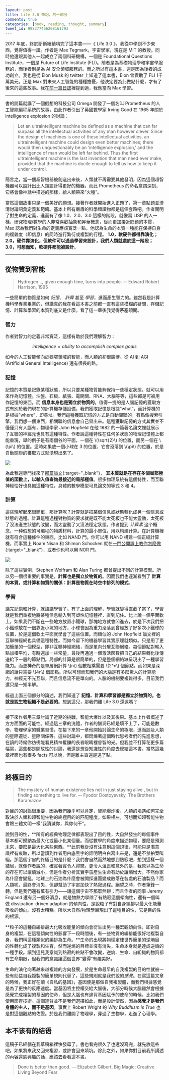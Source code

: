 ```yaml
---
layout: post
title: Life 3.0 筆記，的一部分
comments: true
categories: [book, reading, thought, summary]
tweet_id: 998377466208161793
---
```


2017 年底，終於斷斷續續啃完了這本書——《 Life 3.0 》。我從中學到不少東西，覺得值得一讀。作者是 Max Tegmark，宇宙學家，現在是 MIT 的教授。同時他還跟其他人一起成立了兩個科研機構，一個是 Foundational Questions Institute，一個是 Future of Life Institute (FLI)。前者是為基礎物理學和宇宙學服務的，而後者則是為 AI 安全領域服務的。而之所以有這本書，還是因為後者的成功創立。我也是從 Elon Musk 的 twitter 上知道了這本書，Elon 曾資助了 FLI 1千萬美元。正是 Max 對未來人工智能的種種擔憂，他決定要為此做點什麼，才有了後來的這些故事。我在[前一篇日誌](/blog/2018/01/01/2017-2018/)裡提到過，我應當向 Max 學習。

***

書的開篇就講了一個假想的科技公司 Omega 開發了一個名叫 Prometheus 的人工智能編程系統的故事，由此作者引出了英國數學家 Irving Good 在 1965 年關於 intelligence explosion 的討論：

> Let an ultraintelligent machine be defined as a machine that can far surpass all the intellectual activities of any man however clever. Since the design of machines is one of these intellectual activities, an ultraintelligent machine could design even better machines; there would then unquestionably be an ‘intelligence explosion,’ and the intelligence of man would be left far behind. Thus the first ultraintelligent machine is the last invention that man need ever make, provided that the machine is docile enough to tell us how to keep it under control.

簡言之，當一個超智機器被創造出來後，人類就不再需要其他發明，因為這個超智機器可以設計出比人類設計得更好的機器。而此 Prometheus 的命名意謂深刻，它將會像神話中描述的那樣，給人類帶來“火種”。

當然這個故事只是一個美好的願想。接著作者就開始進入正題了，第一章點題並澄清討論詞彙定義和範疇。基本上所有嚴肅的科學類讀物都是這個套路吧。作者闡明了對生命的定義，進而有了像 1.0、2.0、3.0 這樣的階段。就像寫 LISP 的人一樣，研究物理/數學的人非常喜歡抽象和昇華概念，從而更加接近問題的本質，Max 認為我們對生命的定義應該寬泛一點，他認為生命的本質一種能在保持自身的複雜度（即信息）的同時進行繁衍或複製的行程。 **1.0，軟硬件都得靠演化；2.0，硬件靠演化，但軟件可以通過學習來設計，我們人類就處於這一階段；3.0，可想而知，軟硬件都能被設計**。 

***

## 從物質到智能

> Hydrogen…, given enough time, turns into people. 
> -- Edward Robert Harrison, 1995

一些簡單的物質是如何 *記憶*、 *計算* 甚至 *學習*，進而產生智力的。雖然我是計算機科學專業畢業的，但講真的我在看這本書之前都一直有這些模糊的疑問，存儲記憶、計算和學習的本質到底又是什麼。看了這一章後我覺得茅塞頓開。

### 智力

作者對智力的定義非常寬泛，這樣有助於我們理解智力：

$$intelligence = ability\ to\ accomplish\ complex\ goals$$

如今的人工智能傾向於狹窄領域的智能，而人類的卻很廣博。從 AI 到 AGI (Artificial General Intelligence) 還有很長的路。

### 記憶

記憶的本質是記錄某種狀態，所以只要某種物質能夠保持一些穩定狀態，就可以用來作為記憶體。沙盤、石板、紙張、電開關、RNA、大腦等等，這些都是可被用作記憶的東西。而 **信息本身也是獨立於物質的**。值得一提的是人腦記憶的獲取方式有別於我們現在的計算機存儲設備，我們獲取記憶是根據”what“，而計算機的是根據”where“，即尋址。我們這種獲取記憶的方式是自動關聯的，有點像搜索引擎，我們想一個東西，相關聯的信息會自己冒出來。這種獲取記憶的方式其實並不僅僅只有人腦有，物理學家 John Hopfield 在他 1982 的一篇著名論文裡就展示了互聯的神經元也具有這種特性。作者說這種特性在任何多狀態的物理記憶體上都能重現，舉的例子是有兩個谷的平面，一個在 \\(\sqrt{2}\\) 的位置，而另一個在 \\(\pi\\) 的位置。這時如果放一個小球在 3 的位置，它會滾落到 \\(\pi\\) 的位置，於是自動關聯的獲取方式就湧現出來了。

![](https://user-images.githubusercontent.com/480759/35475776-27c759d0-0372-11e8-858d-c634e161706c.png)

為此我還專門找來了[那篇論文](http://www.pnas.org/content/79/8/2554.full.pdf){:target="_blank"}， **其本質就是在存在多個局部極值的函數上，以輸入值查詢最接近的局部極值**。很多物理系統有這個特性，而互聯神經恰好也具備這種特性，具體的數學模型可見論文的等式 3 和 4。

### 計算

這些理解起來很簡單，那計算呢？計算就是把某個信息或狀態轉化成另一個信息或狀態的過程。計算這種過程對物質的要求就是既不能太死板也不能太靈動，太死板了沒法產生狀態的改變，而太靈動了又沒法穩定狀態。作者提到 _计算素_ 这个概念，一种假想的可编程的物质材料，計算的最小單位，用以构建计算。在計算機裡就有符合這種條件的東西，比如 NAND 門。你可以用 NAND 構建一個正經計算機，而事實上 Noam Nisan 和 Shimon Schocken 就在[一門公開課上教你怎麼做](http://nand2tetris.org){:target="_blank"}，或者你也可以用 NOR 門。

![](https://user-images.githubusercontent.com/480759/35475754-85b50caa-0371-11e8-9b97-e72955fe6549.png)

除了這些實例，Stephen Wolfram 和 Alan Turing 都曾提出不同的計算模型。所以另一個很重要的事實是，**計算也是獨立於物質的**。因而我們也逐漸看到了 **計算的本質，或計算和物質的關係：計算是物質在時空中排列的模式**。

### 學習

講完記憶和計算，就該講學習了。有了上面的理解，學習就變得直截了當了，學習就是我們重複地將某種信息輸入到可塑性記憶體裡，直到記住。比上說一個平面軟土，如果我們不斷在一些地方放置小鐵球，那塊地方就會凹進去，於是下次我們把小鐵球放在一個靠近小坑的地方，小球會因為重力滾落到曾經放了好多次小鐵球的位置，於是這個軟土平面就學會了這些位置。而類似的 John Hopfield 論文裡的互聯神經網也具備這種特性。而如今留下的機器學習其實原理就類似。只是用了更加簡單的一個模型，即非互聯神經網絡，而是單向分層互聯網絡。每個節點對輸入點加權平均，有時還加一些常量，最後再通過一個激活函數把自己的結果轉化後傳送給下一層的節點們。局部的計算是很簡單的，但是整個網絡缺呈現出了一種學習能力。而更神奇的是單層網計算 \\(n\\) 個數相乘需要 \\(2^n\\) 個節點，而如果是深網的話只需要 \\(4n\\) 個節點。所以可想而知我們的大腦是有多麼驚人的計算能力，神經元不光互聯，而且信息流不是單向的。人腦的機制要複雜得多，目前我們還只是一知半解。

經過上面三個部分的論述，我們知道了 **記憶、計算和學習都是獨立於物質的，也就是說生物組織不是必要的**。想到這兒，那我們離 Life 3.0 還遠嗎？

***

接下來作者用三章討論了近期的挑戰，智能大爆炸以及其後果。基本上作者概述了方方面面的可能性。經過這三章的洗禮，作者的腦洞已經是填不上了，可能是數學、物理學家的職業習慣，在接下來的一章他開始討論生命的極限，進而談及人類的星際遷徙、星際關係等。這些討論中，都閃爍著這個時代思考者們的先進思想，在讀的時候你彷彿能看見精神矍鑠的長者眼睛裡睿智的光。但我並不打算花更多篇幅寫，這些都是開放性的討論，我還是想從知識性的角度去總結這本書。當然這幾章裡面也有很多 facts 可以說，但是離主旨還是遠了點。

***

## 終極目的

> The mystery of human existence lies not in just staying alive , but in finding something to live for. 
> -- Fyodor Dostoyevsky, The Brothers Karamazov

對目的的討論很重要，因為我們幾乎可以肯定，智能爆炸後，人類的境遇如何完全取決於人類和超智能生物的終極目的的匹配程度。如果相左，可想而知超智能生物會跟三體文明一樣“我消滅你，與你何干”。

說到目的性，**所有的經典物理定律都表現出了目的性，大自然發生的每個事件基本都可歸納為最大化或最小化某個量。而從數學的角度來描述物理，要麼是預測未來，要麼是最大化某些東西。**此前我從沒有注意到這個規律，可能只是潛意識裡有痕跡，所以當讀到作者用白底黑字的話明明白白寫出來是，還是不禁拍案叫絕。那這個宇宙的終極目的是什麼？我們會自然而然地想到熱寂吧，想到這樣一個結局，就像作者說的，確實著實令人抑鬱。更令人沮喪和意外的是，我原以為生命的存在可以讓熵減小，但是作者分析其實宇宙產生生命有助於讓熵增大。不然你家為什麼會變亂，地球上的石油為什麼會被開採進而變成散落在各處的石油製品？而人類呢，最終會消失，但卻幫助了宇宙加快了熱寂過程。絕望之時，作者筆鋒一轉，但是我們還有萬有引力——讓這個宇宙不那麼無聊；而且作者的同事 Jeremy England 還有另一個好消息，就是物熱力學除了有熱寂這個傾向性，還有一個叫做 dissipation-driven adaption 的傾向性，是說粒子有對自身編排以最大化能量吸收的傾向。沒有太糟糕。所以大自然/物理學展現出了這種目的性，它是目的性的根源。

**粒子的這種自編排最大化吸收能量的傾向會衍生出另一種宏觀傾向性，即對自身的複製，在這種傾向性的影響下一段時間後，有一些物質的編排能很好地複製自身，我們稱這種類似的編排為生命。**生命的出現將物理定律世界簡單的逆熵目的性轉化成了複製和生育，然而逆熵的目標並沒有消失，生命本身就是達成逆熵的一種手段。讀到這兒我意識到熱寂的終點不會改變，逆熵、生命、自組織的物質都有生命期限，但我們的意識讓這個世界“變得”有趣美好。

生命的演化向著越來越複雜的方向發展，於是生命最早的自我複製的目的性就被一些有助益自我複製的簡單規則代替了，這些規則就是我們說的*感覺*。在寫這篇文章的時候，我正好在讀《自私的基因》，基因便是那個自我複製體，而我們根據感覺是為了更快的反應速度。當基因將主控權交給大腦後，大部分時候大腦雖然會根據感覺完成複製的基因的使命，但是大腦也有違背基因賦予的使命的時候，比如我們使用節育技術。這個違背並不是我們選擇如此，而是設計使然，因為**感覺才是我們身體的主人，而不是基因**。事實上 Robert Wright 的 *Why Buddhism is True* 也是對這個觀點的佐證。於是我們離開了物理學，穿過了生物學，走進了心理學。

## 本不该有的结语

這稿子已經躺在我草稿箱裡快發霉了。書也看完很久了也還沒寫完，就先放這些吧。如果將來我又回來複習，或許會回來填坑。除此之外，如果你對目前我所講述的內容還感興趣的話，應該去看看這本書。

> Done is better than good.
>   ― Elizabeth Gilbert, Big Magic: Creative Living Beyond Fear


